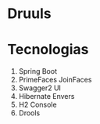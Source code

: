 # Druuls

# Tecnologias

1. Spring Boot
2. PrimeFaces JoinFaces
3. Swagger2 UI
4. Hibernate Envers
5. H2 Console
6. Drools
